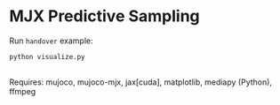 # MJX Predictive Sampling

Run `handover` example:

```sh
python visualize.py
```

##
Requires: mujoco, mujoco-mjx, jax[cuda], matplotlib, mediapy (Python), ffmpeg